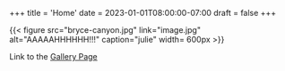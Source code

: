 +++
title = 'Home'
date = 2023-01-01T08:00:00-07:00
draft = false
+++

{{< figure 
    src="bryce-canyon.jpg" link="image.jpg"
    alt="AAAAAHHHHHH!!!"
    caption="julie"
    width= 600px
    >}}

Link to the [Gallery Page](/Gallery)

